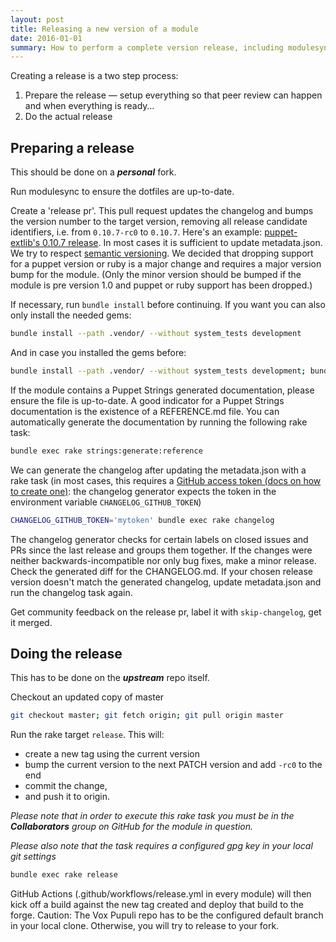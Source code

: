 ```yaml
---
layout: post
title: Releasing a new version of a module
date: 2016-01-01
summary: How to perform a complete version release, including modulesync and publication.
---
```


Creating a release is a two step process:

1. Prepare the release — setup everything so that peer review can happen and when everything is ready…
2. Do the actual release

## Preparing a release

This should be done on a __*personal*__ fork.

Run modulesync to ensure the dotfiles are up-to-date.

Create a 'release pr'. This pull request updates the changelog and bumps the
version number to the target version, removing all release candidate
identifiers, i.e. from `0.10.7-rc0` to `0.10.7`. Here's an example:
[puppet-extlib's 0.10.7 release](https://github.com/voxpupuli/puppet-extlib/pull/43).
In most cases it is sufficient to update metadata.json. We try
to respect [semantic versioning](http://semver.org/). We decided that dropping
support for a puppet version or ruby is a major change and requires a major version bump for the module.
(Only the minor version should be bumped if the module is pre version 1.0 and puppet or
ruby support has been dropped.)

If necessary, run `bundle install` before continuing. If you want you can also only install the needed gems:

```bash
bundle install --path .vendor/ --without system_tests development
```

And in case you installed the gems before:

```bash
bundle install --path .vendor/ --without system_tests development; bundle update; bundle clean
```

If the module contains a Puppet Strings generated documentation, please
ensure the file is up-to-date. A good indicator for a Puppet Strings
documentation is the existence of a REFERENCE.md file. You can automatically
generate the documentation by running the following rake task:

```bash
bundle exec rake strings:generate:reference
```

We can generate the changelog after updating the metadata.json with a rake task
(in most cases, this requires a
[GitHub access token (docs on how to create one)](https://help.github.com/en/github/authenticating-to-github/creating-a-personal-access-token-for-the-command-line):
the changelog generator expects the token in the environment variable `CHANGELOG_GITHUB_TOKEN`)

```bash
CHANGELOG_GITHUB_TOKEN='mytoken' bundle exec rake changelog
```

The changelog generator checks for certain labels on closed issues and PRs since
the last release and groups them together. If the changes were neither
backwards-incompatible nor only bug fixes, make a minor release. Check the
generated diff for the CHANGELOG.md. If your chosen release version doesn't
match the generated changelog, update metadata.json and run the changelog task again.

Get community feedback on the release pr, label it with `skip-changelog`, get it merged.

## Doing the release

This has to be done on the __*upstream*__ repo itself.

Checkout an updated copy of master

```bash
git checkout master; git fetch origin; git pull origin master
```

Run the rake target `release`. This will:

* create a new tag using the current version
* bump the current version to the next PATCH version and add `-rc0` to the end
* commit the change,
* and push it to origin.

*Please note that in order to execute this rake task you must be in the __Collaborators__ group on GitHub for the module in question.*

*Please also note that the task requires a configured gpg key in your local git settings*

```bash
bundle exec rake release
```

GitHub Actions (.github/workflows/release.yml in every module) will then kick
off a build against the new tag created and deploy that build to the forge.
Caution: The Vox Pupuli repo has to be the configured default branch in your
local clone. Otherwise, you will try to release to your fork.
